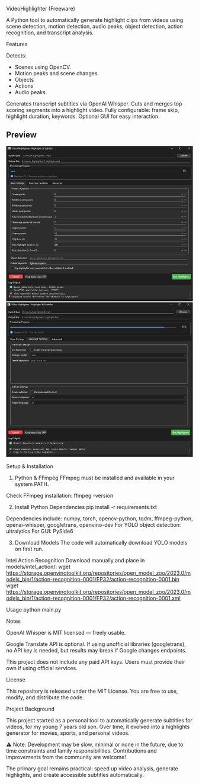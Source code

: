 VideoHighlighter (Freeware)

A Python tool to automatically generate highlight clips from videos using scene detection, motion detection, audio peaks, object detection, action recognition, and transcript analysis.


Features

Detects:
- Scenes using OpenCV.
- Motion peaks and scene changes.
- Objects
- Actions
- Audio peaks.

Generates transcript subtitles via OpenAI Whisper.
Cuts and merges top scoring segments into a highlight video.
Fully configurable: frame skip, highlight duration, keywords.
Optional GUI for easy interaction.


## Preview

![VideoHighlighter](assets/Highlighter.png)
![Transcript Subtitles](assets/Transcript_Subtitles.png)


Setup & Installation
1. Python & FFmpeg
FFmpeg must be installed and available in your system PATH.

Check FFmpeg installation:
ffmpeg -version

2. Install Python Dependencies
pip install -r requirements.txt

Dependencies include:
numpy, torch, opencv-python, tqdm, ffmpeg-python, openai-whisper, googletrans, openvino-dev
For YOLO object detection: ultralytics
For GUI: PySide6

3. Download Models
The code will automatically download YOLO models on first run.

Intel Action Recognition
Download manually and place in models/intel_action/:
wget https://storage.openvinotoolkit.org/repositories/open_model_zoo/2023.0/models_bin/1/action-recognition-0001/FP32/action-recognition-0001.bin
wget https://storage.openvinotoolkit.org/repositories/open_model_zoo/2023.0/models_bin/1/action-recognition-0001/FP32/action-recognition-0001.xml


Usage
python main.py 



Notes

OpenAI Whisper is MIT licensed — freely usable.

Google Translate API is optional. If using unofficial libraries (googletrans), no API key is needed, but results may break if Google changes endpoints.

This project does not include any paid API keys. Users must provide their own if using official services.



License

This repository is released under the MIT License. You are free to use, modify, and distribute the code.



Project Background

This project started as a personal tool to automatically generate subtitles for videos, for my young 7 years old son. Over time, it evolved into a highlights generator for movies, sports, and personal videos.

⚠️ Note: Development may be slow, minimal or none in the future, due to time constraints and family responsibilities. Contributions and improvements from the community are welcome!

The primary goal remains practical: speed up video analysis, generate highlights, and create accessible subtitles automatically.
